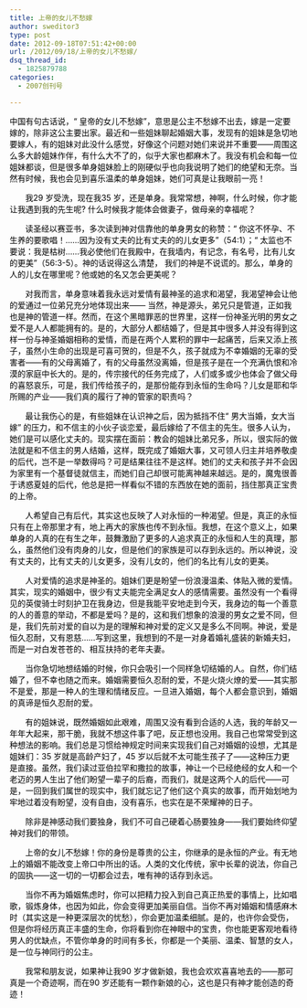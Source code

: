 ```yaml
---
title: 上帝的女儿不愁嫁
author: sweditor3
type: post
date: 2012-09-18T07:51:42+00:00
url: /2012/09/18/上帝的女儿不愁嫁/
dsq_thread_id:
  - 1825879788
categories:
  - 2007创刊号

---
```

<span style="color: #000000;">中国有句古话说，“ 皇帝的女儿不愁嫁”，意思是公主不愁嫁不出去，嫁是一定要嫁的，除非这公主要出家。最近和一些姐妹聊起婚姻大事，发现有的姐妹是急切地要嫁人，有的姐妹对此没什么感觉，好像这个问题对她们来说并不重要——周围这么多大龄姐妹作伴，有什么大不了的，似乎大家也都麻木了。我没有机会和每一位姐妹都谈，但是很多单身姐妹脸上的刚硬似乎也向我说明了她们的绝望和无奈。当然有时候，我也会见到喜乐温柔的单身姐妹，她们可真是让我眼前一亮！</span>

<span style="color: #000000;">       我29 岁受洗，现在我35 岁，还是单身。我常常想，神啊，什么时候，你才能让我遇到我的先生呢? 什么时候我才能体会做妻子，做母亲的幸福呢？</span>

<span style="color: #000000;">       读圣经以赛亚书，多次读到神对信靠他的单身男女的称赞：“ 你这不怀孕、不生养的要歌唱！……因为没有丈夫的比有丈夫的的儿女更多”（54:1）；“ 太监也不要说：我是枯树……我必使他们在我殿中，在我墙内，有记念，有名号，比有儿女的更美”（56:3-5）。神的话说得这么清楚， 我们的神是不说谎的。那么，单身的人的儿女在哪里呢？他或她的名又怎会更美呢？</span>

<span style="color: #000000;">       对我而言，单身意味着我永远对爱情有最神圣的追求和渴望，我渴望神会让他的爱通过一位弟兄充分地体现出来—— 当然，神是源头，弟兄只是管道，正如我也是神的管道一样。然而，在这个黑暗罪恶的世界里，这样一份神圣光明的男女之爱不是人人都能拥有的。是的，大部分人都结婚了，但是其中很多人并没有得到这样一份与神圣婚姻相称的爱情，而是在两个人累积的罪中一起痛苦，后来又添上孩子，虽然小生命的出现是可喜可贺的，但是不久，孩子就成为不幸婚姻的无辜的受害者——有的父母离婚了，有的父母虽然没离婚，但是孩子是在一个充满仇恨和冷漠的家庭中长大的。是的，传宗接代的任务完成了，人们或多或少也体会了做父母的喜怒哀乐，可是，我们传给孩子的，是那份能存到永恒的生命吗？儿女是耶和华所赐的产业——我们真的履行了神的管家的职责吗？</span>

<span style="color: #000000;">       最让我伤心的是，有些姐妹在认识神之后，因为抵挡不住“ 男大当婚，女大当嫁” 的压力，和不信主的小伙子谈恋爱，最后嫁给了不信主的先生。很多人认为，她们是可以感化丈夫的。现实摆在面前：教会的姐妹比弟兄多，所以，很实际的做法就是和不信主的男人结婚，这样，既完成了婚姻大事，又可领人归主并培养敬虔的后代，岂不是一举数得吗？可是结果往往不是这样。她们的丈夫和孩子并不会因为家里有一个基督徒就信主，而她们自己却很可能离神越来越远。是的，魔鬼很善于诱惑夏娃的后代，他总是把一样看似不错的东西放在她的面前，挡住那真正宝贵的上帝。</span>

<span style="color: #000000;">       人希望自己有后代，其实这也反映了人对永恒的一种渴望。但是，真正的永恒只有在上帝那里才有，地上再大的家族也传不到永恒。我想，在这个意义上，如果单身的人真的在有生之年，鼓舞激励了更多的人追求真正的永恒和人生的真理，那么，虽然他们没有肉身的儿女，但是他们的家族是可以存到永远的。所以神说，没有丈夫的，比有丈夫的儿女更多，没有儿女的，他们的名比有儿女的更美。</span>

<span style="color: #000000;">       人对爱情的追求是神圣的。姐妹们更是盼望一份浪漫温柔、体贴入微的爱情。其实，现实的婚姻中，很少有丈夫能完全满足女人的感情需要。虽然没有一个看得见的英俊骑士时刻护卫在我身边，但是我能平安地走到今天，我身边的每一个善意的人的善意的举动，不都是爱吗？是的，这和我们想象的浪漫的男女之爱不同，但是，我们先前对爱的自以为是的理解和神对爱的定义又是多么不同啊。神说，爱是恒久忍耐，又有恩慈……写到这里，我想到的不是一对身着婚礼盛装的新婚夫妇，而是一对白发苍苍的、相互扶持的老年夫妻。</span>

<span style="color: #000000;">       当你急切地想结婚的时候，你只会吸引一个同样急切结婚的人。自然，你们结婚了，但不幸也随之而来。婚姻需要恒久忍耐的爱，不是火烧火燎的爱——其实那不是爱，那是一种人的生理和情绪反应。一旦进入婚姻，每个人都会意识到，婚姻的真谛是恒久忍耐的爱。</span>

<span style="color: #000000;">       有的姐妹说，既然婚姻如此艰难，周围又没有看到合适的人选，我的年龄又一年年大起来，那干脆，我就不想这件事了吧，反正想也没用。我自己也常常受到这种想法的影响。我们总是习惯给神规定时间来实现我们自己对婚姻的设想，尤其是姐妹们：35 岁就是高龄产妇了，45 岁以后就不太可能生孩子了——这种压力更是直接。虽然，我们读过亚伯拉罕和撒拉的故事，神让一个已经绝经的女人和一个老迈的男人生出了他们盼望一辈子的后裔，而我们，就是这两个人的后代——可是，一回到我们属世的现实中，我们就忘记了他们这个真实的故事，而开始划地为牢地过着没有盼望，没有自由，没有喜乐，也实在是不荣耀神的日子。</span>

<span style="color: #000000;">       除非是神感动我们要独身，我们不可自己硬着心肠要独身——我们要始终仰望神对我们的带领。</span>

<span style="color: #000000;">       上帝的女儿不愁嫁！你的身份是尊贵的公主，你继承的是永恒的产业。有无地上的婚姻不能改变上帝口中所出的话。人类的文化传统，家中长辈的说法，你自己的固执——这一切的一切都会过去，唯有神的话存到永远。</span>

<span style="color: #000000;">       当你不再为婚姻焦虑时，你可以把精力投入到自己真正热爱的事情上，比如唱歌，锻炼身体，也因为如此，你会变得更加美丽自信。当你不再对婚姻和情感麻木时（其实这是一种更深层次的忧愁），你会更加温柔细腻。是的，也许你会受伤，但是你将经历真正丰盛的生命，你将看到你在神眼中的宝贵，你也能更客观地看待男人的优缺点，不管你单身的时间有多长，你都是一个美丽、温柔、智慧的女人，是一位与神同行的公主。</span>

<span style="color: #000000;">       我常和朋友说，如果神让我90 岁才做新娘，我也会欢欢喜喜地去的——那可真是一个奇迹啊，而在90 岁还能有一颗作新娘的心，这也是只有神才能创造的奇迹！</span>